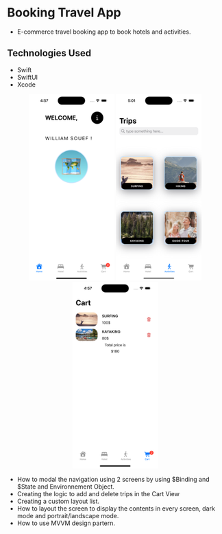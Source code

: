#  Booking Travel App

- E-commerce travel booking app to book hotels and activities.

## Technologies Used
- Swift
- SwiftUI
- Xcode
<p align= "center">

<img src = "explorescreen.png" width="200">
<img src = "exploreactivity.png" width="200">
<img src = "explorecart.png" width="200">


</p>


- How to modal the navigation using 2 screens by using $Binding and $State and Environnement Object.
- Creating the logic to add and delete trips in the Cart View
- Creating a custom  layout list.
- How to layout the screen to display the contents in every screen, dark mode and portrait/landscape mode.
- How to use MVVM design partern.

